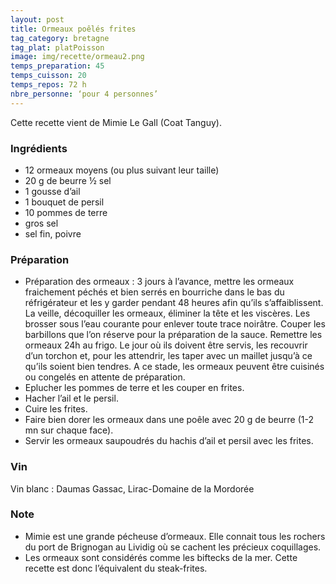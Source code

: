 ```yaml
---
layout: post
title: Ormeaux poêlés frites
tag_category: bretagne
tag_plat: platPoisson
image: img/recette/ormeau2.png
temps_preparation: 45
temps_cuisson: 20
temps_repos: 72 h
nbre_personne: ‘pour 4 personnes’
---
```

Cette recette vient de Mimie Le Gall (Coat Tanguy).

### Ingrédients
* 12 ormeaux moyens (ou plus suivant leur taille)
* 20 g de beurre ½ sel
* 1 gousse d’ail
* 1 bouquet de persil
* 10 pommes de terre
* gros sel
* sel fin, poivre

### Préparation
* Préparation des ormeaux : 3 jours à l’avance, mettre les ormeaux fraichement péchés et bien serrés en bourriche dans le bas du réfrigérateur et les y garder pendant 48 heures  afin qu’ils s’affaiblissent. La veille, décoquiller les ormeaux, éliminer la tête et les viscères. Les brosser sous l’eau courante pour enlever toute trace noirâtre. Couper les barbillons que l’on réserve pour la préparation de la sauce. Remettre les ormeaux 24h au frigo. Le jour où ils doivent être servis, les recouvrir d’un torchon et, pour les attendrir, les taper avec un maillet jusqu’à ce qu’ils soient bien tendres. A ce stade, les ormeaux peuvent être cuisinés ou congelés en attente de préparation.
* Eplucher les pommes de terre et les couper en frites.
* Hacher l’ail et le persil.
* Cuire les frites.
* Faire bien dorer les ormeaux dans une poêle avec 20 g de beurre (1-2 mn sur chaque face).
* Servir les ormeaux saupoudrés du hachis d’ail et persil avec les frites.  

### Vin
Vin blanc : Daumas Gassac, Lirac-Domaine de la Mordorée

### Note
* Mimie est une grande pécheuse d’ormeaux. Elle connait tous les rochers du port de Brignogan au Lividig où se cachent les précieux coquillages.
* Les ormeaux sont considérés comme les biftecks de la mer. Cette recette est donc l’équivalent du steak-frites.
